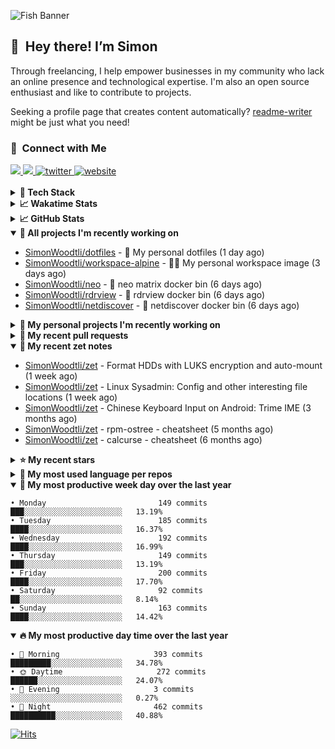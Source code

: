 ![Fish Banner](assets/fish.webp)

## 👋 &nbsp;Hey there! I’m Simon

Through freelancing, I help empower businesses in my community who lack
an online presence and technological expertise. I'm also an open source
enthusiast and like to contribute to projects.

Seeking a profile page that creates content automatically?
[readme-writer] might be just what you need!

### 🤝 &nbsp;Connect with Me

<div align="left">
<a href="https://linkedin.com/in/simonwoodtli" target="_blank">
<img src="https://img.shields.io/badge/linkedin-1E77B5?style=for-the-badge&logo=linkedin&logoColor=white alt=linkedin" />
</a>
<a href="https://github.com/simonwoodtli" target="_blank">
<img src="https://img.shields.io/badge/github-24292E?style=for-the-badge&logo=github&logoColor=white alt=github" />
</a>
<a href="https://twitter.com/simonwoodtlidev" target="_blank">
<img src="https://img.shields.io/badge/twitter-26a7de?style=for-the-badge&logo=twitter&logoColor=white" alt="twitter"/>
</a>
<a href="https://simonwoodtli.com" target="_blank">
<img src="https://img.shields.io/badge/website-E2925F?style=for-the-badge&logo=google-chrome&logoColor=white" alt="website"/>
</a>
</div>
<br/>


<details>
  <summary><b>🧰 Tech Stack</b></summary>
  <div align="center">
  <a href="https://skillicons.dev" target="_blank">
  <img src="https://skillicons.dev/icons?i=js,html,css,bash,python,go,postgresql,docker,vim,linux" alt="JavaScript, HTML, CSS, Bash, Python, Go, PostgreSQL, Docker, Vim,
  Linux">
  </a>
  </div>
</details>

<details>
  <summary><b>📈 Wakatime Stats</b></summary>
  <p align="center"><a href="https://wakatime.com/@SimonWoodtli">
  <img align="center" width="400" height="300" src="https://wakatime.com/share/@SimonWoodtli/7761bcef-e104-47d9-912a-dfd6bf08868b.svg" />
  </a>
  <a href="https://wakatime.com/@SimonWoodtli">
  <img align="center" width="400" height="300" src="https://wakatime.com/share/@SimonWoodtli/341953df-6a40-47b7-8220-ace4eabe0a17.svg" />
  </a></p>

  <h4><b>💬 I've been working with the following languages over the last 7 days</b></h4>

```
• Prolog                         2 hrs 19 mins                  ███████░░░░░░░░░░░░░░░░░░   28.84%
• Markdown                       2 hrs 19 mins                  ███████░░░░░░░░░░░░░░░░░░   28.76%
• Bash                           1 hr 31 mins                   █████░░░░░░░░░░░░░░░░░░░░   18.92%
• Smarty                         28 mins                        █░░░░░░░░░░░░░░░░░░░░░░░░   5.79%
• Assembly                       24 mins                        █░░░░░░░░░░░░░░░░░░░░░░░░   5.14%
• YAML                           17 mins                        █░░░░░░░░░░░░░░░░░░░░░░░░   3.53%
• Text                           13 mins                        █░░░░░░░░░░░░░░░░░░░░░░░░   2.74%
• TSQL                           9 mins                         ░░░░░░░░░░░░░░░░░░░░░░░░░   1.97%
• JSON                           7 mins                         ░░░░░░░░░░░░░░░░░░░░░░░░░   1.61%
• Objective-C                    4 mins                         ░░░░░░░░░░░░░░░░░░░░░░░░░   0.86%
• C                              3 mins                         ░░░░░░░░░░░░░░░░░░░░░░░░░   0.8%
• Ezhil                          2 mins                         ░░░░░░░░░░░░░░░░░░░░░░░░░   0.5%
• Other                          1 min                          ░░░░░░░░░░░░░░░░░░░░░░░░░   0.35%
• GDScript                       0 secs                         ░░░░░░░░░░░░░░░░░░░░░░░░░   0.18%
• ActionScript                   0 secs                         ░░░░░░░░░░░░░░░░░░░░░░░░░   0.02%
```

  <h4>👷 I've been working on the following projects over the last 7 days</h4>

```
• Private                        3 hrs 17 mins                  ██████████░░░░░░░░░░░░░░░   40.68%
• Unknown Project                1 hr 22 mins                   ████░░░░░░░░░░░░░░░░░░░░░   17.02%
• fsmark                         58 mins                        ███░░░░░░░░░░░░░░░░░░░░░░   12.02%
• zet                            54 mins                        ███░░░░░░░░░░░░░░░░░░░░░░   11.14%
• dotfiles                       44 mins                        ██░░░░░░░░░░░░░░░░░░░░░░░   9.22%
• SimonWoodtli                   28 mins                        █░░░░░░░░░░░░░░░░░░░░░░░░   5.87%
• cloud-os                       10 mins                        █░░░░░░░░░░░░░░░░░░░░░░░░   2.25%
• rdrview                        4 mins                         ░░░░░░░░░░░░░░░░░░░░░░░░░   0.9%
• netdiscover                    2 mins                         ░░░░░░░░░░░░░░░░░░░░░░░░░   0.57%
• workspace-alpine               1 min                          ░░░░░░░░░░░░░░░░░░░░░░░░░   0.34%
```

  <h4><b>🛠️ I've been working with the following editors over the last 7 days</b></h4>

```
• Vim                            8 hrs 5 mins                   █████████████████████████   100%
```

  <h4><b>💻 I've been working with the following operating systems over the last 7 days</b></h4>

```
• Linux                          8 hrs 5 mins                   █████████████████████████   100%
```

</details>

<details>
  <summary><b>📈 GitHub Stats</b></summary>
  <div align="center">
  <a href="https://github.com/anuraghazra/github-readme-stats"> 
  <img src="https://github-readme-stats.vercel.app/api?username=simonwoodtli&theme=onedark&show_icons=true&hide_rank=true&custom_title=Stats&count_private=true&hide_border=true&hide=issues&line_height=24&bg_color=0d1117" alt="Github Stats">
  <img src="https://github-readme-stats.vercel.app/api/top-langs/?username=simonwoodtli&layout=compact&theme=onedark&count_private=true&hide_border=true&bg_color=0d1117" alt="Top Langs">
  </a>
  </div>
</details>

<details open="">
  <summary><b>👷 All projects I'm recently working on</b></summary>

* [SimonWoodtli/dotfiles](https://github.com/SimonWoodtli/dotfiles) - 🏡 My personal dotfiles (1 day ago)
* [SimonWoodtli/workspace-alpine](https://github.com/SimonWoodtli/workspace-alpine) - 🤖🐳 My personal workspace image (3 days ago)
* [SimonWoodtli/neo](https://github.com/SimonWoodtli/neo) - 🐋 neo matrix docker bin (6 days ago)
* [SimonWoodtli/rdrview](https://github.com/SimonWoodtli/rdrview) - 🐋 rdrview docker bin (6 days ago)
* [SimonWoodtli/netdiscover](https://github.com/SimonWoodtli/netdiscover) - 🐋 netdiscover docker bin (6 days ago)

</details>
<details>
  <summary><b>🌱 My personal projects I'm recently working on</b></summary>

* [SimonWoodtli/dotfiles](https://github.com/SimonWoodtli/dotfiles) - 🏡 My personal dotfiles (1 day ago)
* [SimonWoodtli/workspace-alpine](https://github.com/SimonWoodtli/workspace-alpine) - 🤖🐳 My personal workspace image (3 days ago)
* [SimonWoodtli/neo](https://github.com/SimonWoodtli/neo) - 🐋 neo matrix docker bin (6 days ago)
* [SimonWoodtli/rdrview](https://github.com/SimonWoodtli/rdrview) - 🐋 rdrview docker bin (6 days ago)
* [SimonWoodtli/netdiscover](https://github.com/SimonWoodtli/netdiscover) - 🐋 netdiscover docker bin (6 days ago)

</details>
<details>
  <summary><b>🔨 My recent pull requests</b></summary>

* [feat: add wireguard-generate-keys script](https://github.com/SimonWoodtli/dotfiles-old/pull/14) on [SimonWoodtli/dotfiles-old](https://github.com/SimonWoodtli/dotfiles-old) (12 months ago)
* [feat: add video-to-gif script](https://github.com/SimonWoodtli/dotfiles-old/pull/13) on [SimonWoodtli/dotfiles-old](https://github.com/SimonWoodtli/dotfiles-old) (12 months ago)
* [feat: add spoof-mac-linux script](https://github.com/SimonWoodtli/dotfiles-old/pull/12) on [SimonWoodtli/dotfiles-old](https://github.com/SimonWoodtli/dotfiles-old) (12 months ago)
* [feat: add sp-tmux script](https://github.com/SimonWoodtli/dotfiles-old/pull/11) on [SimonWoodtli/dotfiles-old](https://github.com/SimonWoodtli/dotfiles-old) (12 months ago)
* [feat: add sp script](https://github.com/SimonWoodtli/dotfiles-old/pull/10) on [SimonWoodtli/dotfiles-old](https://github.com/SimonWoodtli/dotfiles-old) (12 months ago)

</details>
<details open="">
  <summary><b>📝 My recent zet notes</b></summary>

* [SimonWoodtli/zet](https://github.com/SimonWoodtli/zet/tree/5c90053d8e9e429e7f6f68f557c97d080eaeb3b2/20230908235916) - Format HDDs with LUKS encryption and auto-mount (1 week ago)
* [SimonWoodtli/zet](https://github.com/SimonWoodtli/zet/tree/f4e6f009cb8f8ff44e9646977125d87dd8f845f9/20230908235236) - Linux Sysadmin: Config and other interesting file locations (1 week ago)
* [SimonWoodtli/zet](https://github.com/SimonWoodtli/zet/tree/d442487a83af583abd23719912a1c1f7496cff33/20230620172505) - Chinese Keyboard Input on Android: Trime IME (3 months ago)
* [SimonWoodtli/zet](https://github.com/SimonWoodtli/zet/tree/3d9625f8bc632c595fa8b28b6f6f09026dd9eec2/20230418171555) - rpm-ostree - cheatsheet (5 months ago)
* [SimonWoodtli/zet](https://github.com/SimonWoodtli/zet/tree/ac39e3c3413746ceaca835b27435b1307b8ece5a/20230405141750) - calcurse - cheatsheet (6 months ago)

</details>
<details>
  <summary><b>⭐ My recent stars</b></summary>

* [NetworkBlockDevice/nbd](https://github.com/NetworkBlockDevice/nbd) - Network Block Device (1 day ago)
* [SpotX-CLI/SpotX-Linux](https://github.com/SpotX-CLI/SpotX-Linux) - Spotify Ad blocker based on SpotX for Linux (3 days ago)
* [webmin/webmin](https://github.com/webmin/webmin) - Powerful and flexible web-based server management control panel (6 days ago)
* [rustdesk/rustdesk](https://github.com/rustdesk/rustdesk) - An open-source remote desktop, and alternative to TeamViewer. (5 months ago)
* [essembeh/gnome-extensions-cli](https://github.com/essembeh/gnome-extensions-cli) - Command line tool to manage your Gnome Shell extensions (5 months ago)

</details>
<details>
  <summary><b>💬 My most used language per repos</b></summary>

```
• Shell                          15 repos                       █████████████████░░░░░░░░   68.18%
• Dockerfile                     1 repo                         █░░░░░░░░░░░░░░░░░░░░░░░░   4.55%
• JavaScript                     1 repo                         █░░░░░░░░░░░░░░░░░░░░░░░░   4.55%
• CSS                            3 repos                        ███░░░░░░░░░░░░░░░░░░░░░░   13.64%
• Nix                            1 repo                         █░░░░░░░░░░░░░░░░░░░░░░░░   4.55%
• HTML                           1 repo                         █░░░░░░░░░░░░░░░░░░░░░░░░   4.55%
```

</details>
<details open="">
  <summary><b>📆 My most productive week day over the last year</b></summary>

```
• Monday                         149 commits                    ███░░░░░░░░░░░░░░░░░░░░░░   13.19%
• Tuesday                        185 commits                    ████░░░░░░░░░░░░░░░░░░░░░   16.37%
• Wednesday                      192 commits                    ████░░░░░░░░░░░░░░░░░░░░░   16.99%
• Thursday                       149 commits                    ███░░░░░░░░░░░░░░░░░░░░░░   13.19%
• Friday                         200 commits                    ████░░░░░░░░░░░░░░░░░░░░░   17.70%
• Saturday                       92 commits                     ██░░░░░░░░░░░░░░░░░░░░░░░   8.14%
• Sunday                         163 commits                    ████░░░░░░░░░░░░░░░░░░░░░   14.42%
```

</details>
<details open="">
  <summary><b>🔥 My most productive day time over the last year</b></summary>

```
• 🌅 Morning                     393 commits                    █████████░░░░░░░░░░░░░░░░   34.78%
• 🌞 Daytime                     272 commits                    ██████░░░░░░░░░░░░░░░░░░░   24.07%
• 🌇 Evening                     3 commits                      ░░░░░░░░░░░░░░░░░░░░░░░░░   0.27%
• 🌃 Night                       462 commits                    ██████████░░░░░░░░░░░░░░░   40.88%
```

</details>

[![Hits](https://hits.seeyoufarm.com/api/count/incr/badge.svg?url=https%3A%2F%2Fgithub.com%2Fsimonwoodtli&count_bg=%23689D6A&title_bg=%23282828&icon=&icon_color=%23E7E7E7&title=views+%28today+%2F+total%29&edge_flat=false)](https://hits.seeyoufarm.com)

[readme-writer]: <https://github.com/SimonWoodtli/readme-writer>

